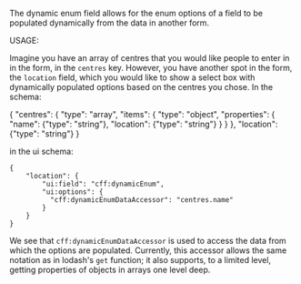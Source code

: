 The dynamic enum field allows for the enum options of a field to be populated dynamically from the data in another form.

USAGE: 

Imagine you have an array of centres that you would like people to enter in in the form, in the `centres` key. However, you have another spot in the form, the `location` field, which you would like to show a select box with dynamically populated options based on the centres you chose. In the schema:

{
  "centres": {
      "type": "array",
      "items": {
          "type": "object",
          "properties": {
              "name": {"type": "string"},
              "location": {"type": "string"}
          }
      }
  },
  "location": {"type": "string"}
}

in the ui schema:

```
{
    "location": {
        "ui:field": "cff:dynamicEnum",
        "ui:options": {
          "cff:dynamicEnumDataAccessor": "centres.name"
        }
    }
}
```

We see that `cff:dynamicEnumDataAccessor` is used to access the data from which the options are populated. Currently, this accessor allows the same notation as in lodash's `get` function; it also supports, to a limited level, getting properties of objects in arrays one level deep.